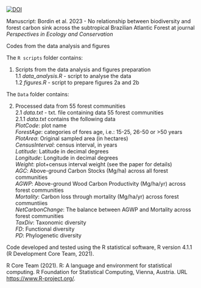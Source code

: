 [![DOI](https://zenodo.org/badge/439885870.svg)](https://zenodo.org/badge/latestdoi/439885870)

Manuscript: Bordin et al. 2023 - No relationship between biodiversity and forest carbon sink across the subtropical Brazilian Atlantic Forest at journal *Perspectives in Ecology and Conservation*

Codes from the data analysis and figures

The `R scripts` folder contains:

1.  Scripts from the data analysis and figures preparation\
    1.1 *data_analysis.R* - script to analyse the data\
    1.2 *figures.R* - script to prepare figures 2a and 2b

The `Data` folder contains:

2.  Processed data from 55 forest communities\
    2.1 *data.txt* - txt. file containing data 55 forest communities\
    2.1.1 *data.txt* contains the following data\
    *PlotCode*: plot name\
    *ForestAge*: categories of fores age, i.e.: 15-25, 26-50 or \>50 years\
    *PlotArea*: Original sampled area (in hectares)\
    *CensusInterval*: census interval, in years\
    *Latitude*: Latitude in decimal degrees\
    *Longitude*: Longitude in decimal degrees\
    *Weight*: plot+census interval weight (see the paper for details)\
    *AGC*: Above-ground Carbon Stocks (Mg/ha) across all forest communities\
    *AGWP*: Above-ground Wood Carbon Productivity (Mg/ha/yr) across forest communities\
    *Mortality*: Carbon loss through mortality (Mg/ha/yr) across forest communtiies\
    *NetCarbonChange*: The balance between AGWP and Mortality across forest communities\
    *TaxDiv*: Taxonomic diversity\
    *FD*: Functional diversity\
    *PD*: Phylogenetic diversity

Code developed and tested using the R statistical software, R version 4.1.1 (R Development Core Team, 2021).

R Core Team (2021). R: A language and environment for statistical computing. R Foundation for Statistical Computing, Vienna, Austria. URL <https://www.R-project.org/>.
